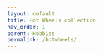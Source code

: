 ```yaml
---
layout: default
title: Hot Wheels collection
nav_order: 1
parent: Hobbies
permalink: /hotwheels/
---
```


